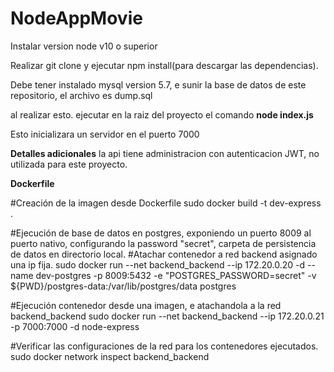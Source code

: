 # NodeAppMovie

Instalar version node v10 o superior

Realizar git clone y ejecutar npm install(para descargar las dependencias).

Debe tener instalado mysql version 5.7, e sunir la base de datos de este repositorio, el archivo es dump.sql

al realizar esto. ejecutar en la raiz del proyecto el comando **node index.js**

Esto inicializara un servidor en el puerto 7000

**Detalles adicionales**
la api tiene administracion con autenticacion JWT, no utilizada para este proyecto.


**Dockerfile**

#Creación de la imagen desde Dockerfile
sudo docker build -t dev-express .

#Ejecución de base de datos en postgres, exponiendo un puerto 8009 al puerto nativo, configurando la password "secret", carpeta de persistencia de datos en directorio local.
#Atachar contenedor a red backend asignado una ip fija.
sudo docker run --net backend_backend --ip 172.20.0.20 -d --name dev-postgres -p 8009:5432 -e "POSTGRES_PASSWORD=secret" -v ${PWD}/postgres-data:/var/lib/postgres/data postgres

#Ejecución contenedor desde una imagen, e atachandola a la red backend_backend
sudo docker run --net backend_backend --ip 172.20.0.21 -p 7000:7000 -d node-express

#Verificar las configuraciones de la red para los contenedores ejecutados.
sudo docker network inspect backend_backend
